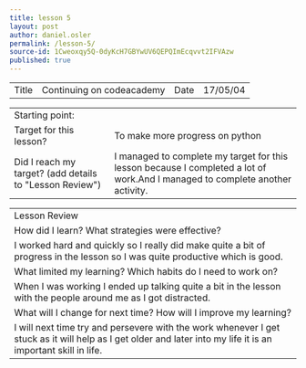 ```yaml
---
title: lesson 5
layout: post
author: daniel.osler
permalink: /lesson-5/
source-id: 1Cweoxqy5Q-0dyKcH7GBYwUV6QEPQImEcqvvt2IFVAzw
published: true
---
```

<table>
  <tr>
    <td>Title</td>
    <td>Continuing on codeacademy</td>
    <td>Date</td>
    <td>17/05/04</td>
  </tr>
</table>


<table>
  <tr>
    <td>Starting point:</td>
    <td></td>
  </tr>
  <tr>
    <td>Target for this lesson?</td>
    <td>To make more progress on python</td>
  </tr>
  <tr>
    <td>Did I reach my target? 
(add details to "Lesson Review")</td>
    <td>I managed to complete my target for this lesson because I completed a lot of work.And I managed to complete another activity.</td>
  </tr>
</table>


<table>
  <tr>
    <td>Lesson Review</td>
  </tr>
  <tr>
    <td>How did I learn? What strategies were effective? </td>
  </tr>
  <tr>
    <td>I worked hard and quickly so I really did make quite a bit of progress in the lesson so I was quite productive which is good.</td>
  </tr>
  <tr>
    <td>What limited my learning? Which habits do I need to work on?</td>
  </tr>
  <tr>
    <td>When I was working I ended up talking quite a bit in the lesson with the people around me as I got distracted.</td>
  </tr>
  <tr>
    <td>What will I change for next time? How will I improve my learning?</td>
  </tr>
  <tr>
    <td>I will next time try and persevere with the work whenever I get stuck as it will help as I get older and later into my life it is an important skill in life.</td>
  </tr>
</table>


